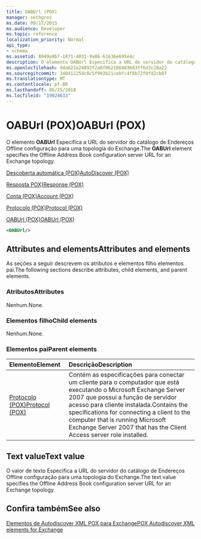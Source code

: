 ```yaml
---
title: OABUrl (POX)
manager: sethgros
ms.date: 09/17/2015
ms.audience: Developer
ms.topic: reference
localization_priority: Normal
api_type:
- schema
ms.assetid: 8949a9b7-1871-4031-9a86-61636e695e4c
description: O elemento OABUrl Especifica a URL do servidor do catálogo de Endereços Offline configuração para uma topologia do Exchange.
ms.openlocfilehash: dda622e24892f2a8f0b2186483683ff6d3c28a22
ms.sourcegitcommit: 34041125dc8c5f993b21cebfc4f8b72f0fd2cb6f
ms.translationtype: MT
ms.contentlocale: pt-BR
ms.lasthandoff: 06/25/2018
ms.locfileid: "19824633"
---
```

# <a name="oaburl-pox"></a><span data-ttu-id="33784-103">OABUrl (POX)</span><span class="sxs-lookup"><span data-stu-id="33784-103">OABUrl (POX)</span></span>

<span data-ttu-id="33784-104">O elemento **OABUrl** Especifica a URL do servidor do catálogo de Endereços Offline configuração para uma topologia do Exchange.</span><span class="sxs-lookup"><span data-stu-id="33784-104">The **OABUrl** element specifies the Offline Address Book configuration server URL for an Exchange topology.</span></span> 
  
[<span data-ttu-id="33784-105">Descoberta automática (POX)</span><span class="sxs-lookup"><span data-stu-id="33784-105">AutoDiscover (POX)</span></span>](autodiscover-pox.md)
  
[<span data-ttu-id="33784-106">Resposta POX)</span><span class="sxs-lookup"><span data-stu-id="33784-106">Response (POX)</span></span>](response-pox.md)
  
[<span data-ttu-id="33784-107">Conta (POX)</span><span class="sxs-lookup"><span data-stu-id="33784-107">Account (POX)</span></span>](account-pox.md)
  
[<span data-ttu-id="33784-108">Protocolo (POX)</span><span class="sxs-lookup"><span data-stu-id="33784-108">Protocol (POX)</span></span>](protocol-pox.md)
  
[<span data-ttu-id="33784-109">OABUrl (POX)</span><span class="sxs-lookup"><span data-stu-id="33784-109">OABUrl (POX)</span></span>](oaburl-pox.md)
  
```xml
<OABUrl/>
```

## <a name="attributes-and-elements"></a><span data-ttu-id="33784-110">Attributes and elements</span><span class="sxs-lookup"><span data-stu-id="33784-110">Attributes and elements</span></span>

<span data-ttu-id="33784-111">As seções a seguir descrevem os atributos e elementos filho elementos pai.</span><span class="sxs-lookup"><span data-stu-id="33784-111">The following sections describe attributes, child elements, and parent elements.</span></span>
  
### <a name="attributes"></a><span data-ttu-id="33784-112">Atributos</span><span class="sxs-lookup"><span data-stu-id="33784-112">Attributes</span></span>

<span data-ttu-id="33784-113">Nenhum.</span><span class="sxs-lookup"><span data-stu-id="33784-113">None.</span></span>
  
### <a name="child-elements"></a><span data-ttu-id="33784-114">Elementos filho</span><span class="sxs-lookup"><span data-stu-id="33784-114">Child elements</span></span>

<span data-ttu-id="33784-115">Nenhum.</span><span class="sxs-lookup"><span data-stu-id="33784-115">None.</span></span>
  
### <a name="parent-elements"></a><span data-ttu-id="33784-116">Elementos pai</span><span class="sxs-lookup"><span data-stu-id="33784-116">Parent elements</span></span>

|<span data-ttu-id="33784-117">**Elemento**</span><span class="sxs-lookup"><span data-stu-id="33784-117">**Element**</span></span>|<span data-ttu-id="33784-118">**Descrição**</span><span class="sxs-lookup"><span data-stu-id="33784-118">**Description**</span></span>|
|:-----|:-----|
|[<span data-ttu-id="33784-119">Protocolo (POX)</span><span class="sxs-lookup"><span data-stu-id="33784-119">Protocol (POX)</span></span>](protocol-pox.md) <br/> |<span data-ttu-id="33784-120">Contém as especificações para conectar um cliente para o computador que está executando o Microsoft Exchange Server 2007 que possui a função de servidor acesso para cliente instalada.</span><span class="sxs-lookup"><span data-stu-id="33784-120">Contains the specifications for connecting a client to the computer that is running Microsoft Exchange Server 2007 that has the Client Access server role installed.</span></span>  <br/> |
   
## <a name="text-value"></a><span data-ttu-id="33784-121">Text value</span><span class="sxs-lookup"><span data-stu-id="33784-121">Text value</span></span>

<span data-ttu-id="33784-122">O valor de texto Especifica a URL do servidor do catálogo de Endereços Offline configuração para uma topologia do Exchange.</span><span class="sxs-lookup"><span data-stu-id="33784-122">The text value specifies the Offline Address Book configuration server URL for an Exchange topology.</span></span>
  
## <a name="see-also"></a><span data-ttu-id="33784-123">Confira também</span><span class="sxs-lookup"><span data-stu-id="33784-123">See also</span></span>



[<span data-ttu-id="33784-124">Elementos de Autodiscover XML POX para Exchange</span><span class="sxs-lookup"><span data-stu-id="33784-124">POX Autodiscover XML elements for Exchange</span></span>](pox-autodiscover-xml-elements-for-exchange.md)

